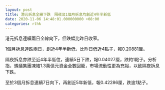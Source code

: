 ```yaml
---
layout: post
title: 港元拆息全線下跌　隔夜及1個月拆息均創近4年半新低
date: 2020-11-06 14:48:01.000000000 +08:00
categories: rthk
---
```


港元拆息連續兩日全線向下，但跌幅比昨日收窄。

1個月拆息連跌兩日，創近4年半新低，比昨日低近4點子，報0.20881厘。

隔夜拆息亦跌至近4年半低位，連續5日下跌，報0.04027厘，跌約1點子。分析指，螞蟻集團凍結1.3萬億元資金全數回籠，市場流動性更為充裕，以致隔夜拆息下跌。

至於3個月拆息連續7日向下，再創近5年新低，報0.42286厘，跌逾1點子。
